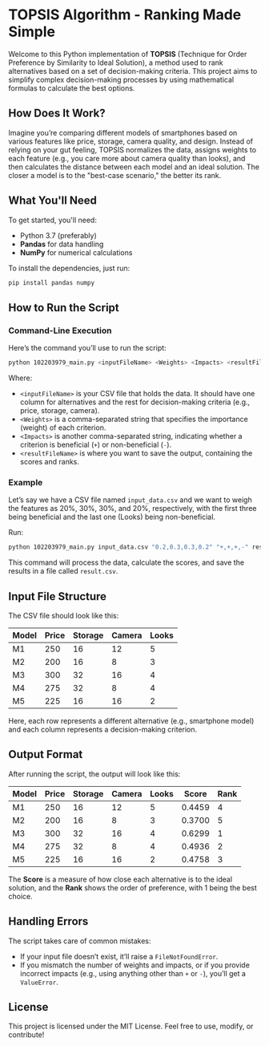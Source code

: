 # TOPSIS Algorithm - Ranking Made Simple

Welcome to this Python implementation of **TOPSIS** (Technique for Order Preference by Similarity to Ideal Solution), a method used to rank alternatives based on a set of decision-making criteria. This project aims to simplify complex decision-making processes by using mathematical formulas to calculate the best options.

## How Does It Work?

Imagine you’re comparing different models of smartphones based on various features like price, storage, camera quality, and design. Instead of relying on your gut feeling, TOPSIS normalizes the data, assigns weights to each feature (e.g., you care more about camera quality than looks), and then calculates the distance between each model and an ideal solution. The closer a model is to the "best-case scenario," the better its rank.

## What You'll Need

To get started, you'll need:
- Python 3.7 (preferably)
- **Pandas** for data handling
- **NumPy** for numerical calculations

To install the dependencies, just run:

```bash
pip install pandas numpy
```

## How to Run the Script

### Command-Line Execution

Here’s the command you’ll use to run the script:

```bash
python 102203979_main.py <inputFileName> <Weights> <Impacts> <resultFileName>
```

Where:
- `<inputFileName>` is your CSV file that holds the data. It should have one column for alternatives and the rest for decision-making criteria (e.g., price, storage, camera).
- `<Weights>` is a comma-separated string that specifies the importance (weight) of each criterion.
- `<Impacts>` is another comma-separated string, indicating whether a criterion is beneficial (`+`) or non-beneficial (`-`).
- `<resultFileName>` is where you want to save the output, containing the scores and ranks.

### Example

Let’s say we have a CSV file named `input_data.csv` and we want to weigh the features as 20%, 30%, 30%, and 20%, respectively, with the first three being beneficial and the last one (Looks) being non-beneficial.

Run:

```bash
python 102203979_main.py input_data.csv "0.2,0.3,0.3,0.2" "+,+,+,-" result.csv
```

This command will process the data, calculate the scores, and save the results in a file called `result.csv`.

## Input File Structure

The CSV file should look like this:

| Model | Price | Storage | Camera | Looks |
|-------|-------|---------|--------|-------|
| M1    | 250   | 16      | 12     | 5     |
| M2    | 200   | 16      | 8      | 3     |
| M3    | 300   | 32      | 16     | 4     |
| M4    | 275   | 32      | 8      | 4     |
| M5    | 225   | 16      | 16     | 2     |

Here, each row represents a different alternative (e.g., smartphone model) and each column represents a decision-making criterion.

## Output Format

After running the script, the output will look like this:

| Model | Price | Storage | Camera | Looks | Score        | Rank |
|-------|-------|---------|--------|-------|--------------|------|
| M1    | 250   | 16      | 12     | 5     | 0.4459       | 4    |
| M2    | 200   | 16      | 8      | 3     | 0.3700       | 5    |
| M3    | 300   | 32      | 16     | 4     | 0.6299       | 1    |
| M4    | 275   | 32      | 8      | 4     | 0.4936       | 2    |
| M5    | 225   | 16      | 16     | 2     | 0.4758       | 3    |

The **Score** is a measure of how close each alternative is to the ideal solution, and the **Rank** shows the order of preference, with 1 being the best choice.

## Handling Errors

The script takes care of common mistakes:
- If your input file doesn’t exist, it’ll raise a `FileNotFoundError`.
- If you mismatch the number of weights and impacts, or if you provide incorrect impacts (e.g., using anything other than `+` or `-`), you’ll get a `ValueError`.

## License

This project is licensed under the MIT License. Feel free to use, modify, or contribute!

